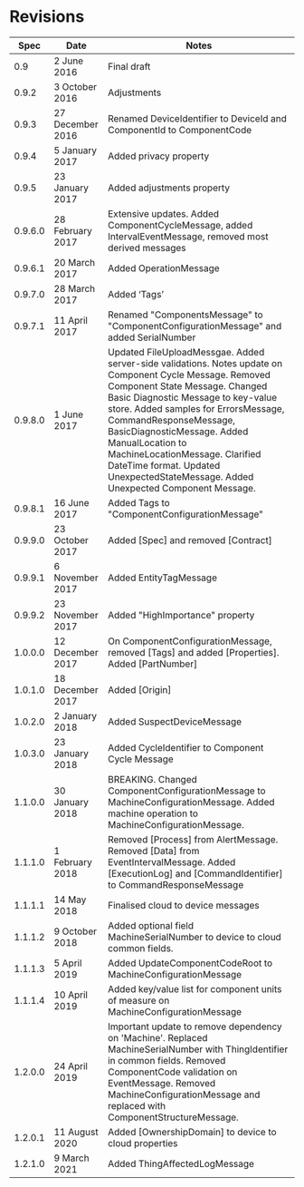 # Revisions

Spec | Date      | Notes
---- | --------- | -----
0.9	| 2 June 2016 |	Final draft
0.9.2 |	3 October 2016 | Adjustments
0.9.3 |	27 December 2016 | Renamed DeviceIdentifier to DeviceId and ComponentId to ComponentCode
0.9.4 |	5 January 2017 | Added privacy property
0.9.5 |	23 January 2017	| Added adjustments property
0.9.6.0 | 28 February 2017 | Extensive updates. Added ComponentCycleMessage, added IntervalEventMessage, removed most derived messages
0.9.6.1	| 20 March 2017 | Added OperationMessage
0.9.7.0	| 28 March 2017	| Added ‘Tags’
0.9.7.1	| 11 April 2017	| Renamed "ComponentsMessage" to "ComponentConfigurationMessage" and added SerialNumber
0.9.8.0	| 1 June 2017 |	Updated FileUploadMessgae. Added server-side validations. Notes update on Component Cycle Message. Removed Component State Message. Changed Basic Diagnostic Message to key-value store. Added samples for ErrorsMessage, CommandResponseMessage, BasicDiagnosticMessage. Added ManualLocation to MachineLocationMessage. Clarified DateTime format. Updated UnexpectedStateMessage. Added Unexpected Component Message.
0.9.8.1	| 16 June 2017 | Added Tags to "ComponentConfigurationMessage"
0.9.9.0	| 23 October 2017 |	Added [Spec] and removed [Contract]
0.9.9.1	| 6 November 2017 |	Added EntityTagMessage
0.9.9.2	| 23 November 2017 | Added "HighImportance" property
1.0.0.0	| 12 December 2017 | On ComponentConfigurationMessage, removed [Tags] and added [Properties]. Added [PartNumber]
1.0.1.0	| 18 December 2017 | Added [Origin]
1.0.2.0	| 2 January 2018 | Added SuspectDeviceMessage
1.0.3.0	| 23 January 2018 |	Added CycleIdentifier to Component Cycle Message
1.1.0.0	| 30 January 2018 |	BREAKING. Changed ComponentConfigurationMessage to MachineConfigurationMessage. Added machine operation to MachineConfigurationMessage.
1.1.1.0	| 1 February 2018 |	Removed [Process] from AlertMessage. Removed [Data] from EventIntervalMessage. Added [ExecutionLog] and [CommandIdentifier] to CommandResponseMessage
1.1.1.1 | 14 May 2018 | Finalised cloud to device messages
1.1.1.2 | 9 October 2018 | Added optional field MachineSerialNumber to device to cloud common fields.
1.1.1.3 | 5 April 2019 | Added UpdateComponentCodeRoot to MachineConfigurationMessage
1.1.1.4 | 10 April 2019 | Added key/value list for component units of measure on MachineConfigurationMessage
1.2.0.0 | 24 April 2019 | Important update to remove dependency on 'Machine'. Replaced MachineSerialNumber with ThingIdentifier in common fields. Removed ComponentCode validation on EventMessage. Removed MachineConfigurationMessage and replaced with ComponentStructureMessage.
1.2.0.1 | 11 August 2020 | Added [OwnershipDomain] to device to cloud properties
1.2.1.0 | 9 March 2021 | Added ThingAffectedLogMessage
